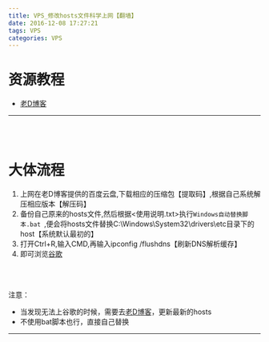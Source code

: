 ```yaml
---
title: VPS_修改hosts文件科学上网【翻墙】
date: 2016-12-08 17:27:21
tags: VPS
categories: VPS
---
```


资源教程
==============================

+ [老D博客](https://laod.cn/hosts/2016-google-hosts.html)



---

<br><br>

大体流程
=======================

1. 上网在老D博客提供的百度云盘,下载相应的压缩包【提取码】,根据自己系统解压相应版本【解压码】
2. 备份自己原来的hosts文件,然后根据<使用说明.txt>执行`Windows自动替换脚本.bat `,便会将hosts文件替换C:\Windows\System32\drivers\etc目录下的host【系统默认最初的】
3. 打开Ctrl+R,输入CMD,再输入ipconfig /flushdns【刷新DNS解析缓存】
4. 即可浏览[谷歌](https://www.google.com/)



<br><br>


注意：
+ 当发现无法上谷歌的时候，需要去[老D博客](https://laod.cn/hosts/2016-google-hosts.html)，更新最新的hosts
+ 不使用bat脚本也行，直接自己替换


---